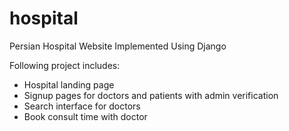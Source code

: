 # hospital
Persian Hospital Website Implemented Using Django

Following project includes:
- Hospital landing page
- Signup pages for doctors and patients with admin verification
- Search interface for doctors
- Book consult time with doctor
